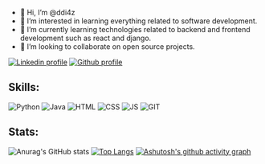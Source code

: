 - 👋 Hi, I’m @ddi4z
- 👀 I’m interested in learning everything related to software development.
- 🌱 I’m currently learning technologies related to backend and frontend development such as react and django.
- 💞️ I’m looking to collaborate on open source projects.


[![Linkedin profile](https://img.shields.io/badge/LinkedIn-0077B5?style=for-the-badge&logo=linkedin&logoColor=white)](https://www.linkedin.com/in/danieldmore/)
[![Github profile](https://img.shields.io/badge/GitHub-100000?style=for-the-badge&logo=github&logoColor=white)](https://github.com/ddi4z)

## Skills:
![Python](https://img.shields.io/badge/python-3670A0?style=for-the-badge&logo=python&logoColor=ffdd54)
![Java](https://img.shields.io/badge/java-%23ED8B00.svg?style=for-the-badge&logo=java&logoColor=white)
![HTML](https://img.shields.io/badge/HTML5-E34F26?style=for-the-badge&logo=html5&logoColor=white)
![CSS](https://img.shields.io/badge/CSS3-1572B6?style=for-the-badge&logo=css3&logoColor=white)
![JS](https://img.shields.io/badge/JavaScript-F7DF1E?style=for-the-badge&logo=javascript&logoColor=black)
![GIT](https://img.shields.io/badge/GIT-E44C30?style=for-the-badge&logo=git&logoColor=white)

## Stats:
![Anurag's GitHub stats](https://github-readme-stats.vercel.app/api?username=ddi4z&show_icons=true&theme=react)
[![Top Langs](https://github-readme-stats.vercel.app/api/top-langs/?username=ddi4z&hide_progress=true&theme=react)](https://github.com/anuraghazra/github-readme-stats)
[![Ashutosh's github activity graph](https://github-readme-activity-graph.cyclic.app/graph?username=ddi4z&theme=react-dark)](https://github.com/ashutosh00710/github-readme-activity-graph)
<!---
ddi4z/ddi4z is a ✨ special ✨ repository because its `README.md` (this file) appears on your GitHub profile.
You can click the Preview link to take a look at your changes.
--->

